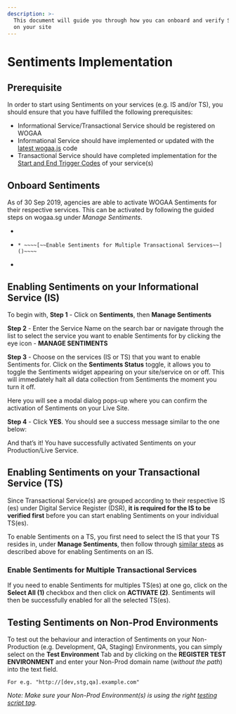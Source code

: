 ```yaml
---
description: >-
  This document will guide you through how you can onboard and verify Sentiments
  on your site
---
```


# Sentiments Implementation

## Prerequisite

In order to start using Sentiments on your services \(e.g. IS and/or TS\), you should ensure that you have fulfilled the following prerequisites:

* Informational Service/Transactional Service should be registered on WOGAA
* Informational Service should have implemented or updated with the [latest wogaa.js](/web-analytics/web-implement-and-verify/#implement-and-verify-code-in-production) code
* Transactional Service should have completed implementation for the [Start and End Trigger Codes](/web-analytics/web-implement-ts/#implement-and-verify-event-code) of your service\(s\)

## Onboard Sentiments

As of 30 Sep 2019, agencies are able to activate WOGAA Sentiments for their respective services. This can be activated by following the guided steps on wogaa.sg under _Manage Sentiments_.

* ~~~~[~~Enabling Sentiments for your Informational Service \(IS\)~~]()~~~~
* ~~~~[~~Enabling Sentiments for your Transactional Service \(TS\)~~]()~~~~
  * ~~~~[~~Enable Sentiments for Multiple Transactional Services~~]()~~~~
* ~~~~[~~Testing Sentiments on Non-Prod Environments~~]()~~~~

## Enabling Sentiments on your Informational Service \(IS\)

To begin with, **Step 1** - Click on **Sentiments**, then **Manage Sentiments**

[  ](../images/sentiments/OB_1.png)

  
 **Step 2** - Enter the Service Name on the search bar or navigate through the list to select the service you want to enable Sentiments for by clicking the eye icon - **MANAGE SENTIMENTS**

[  ](../images/sentiments/OB_2.png)

  
 **Step 3** - Choose on the services \(IS or TS\) that you want to enable Sentiments for. Click on the **Sentiments Status** toggle, it allows you to toggle the Sentiments widget appearing on your site/service on or off. This will immediately halt all data collection from Sentiments the moment you turn it off.

[  ](../images/sentiments/OB_3.png)

Here you will see a modal dialog pops-up where you can confirm the activation of Sentiments on your Live Site.

[ ](../images/sentiments/OB_7.png)

**Step 4** - Click **YES**. You should see a success message similar to the one below:

[  ](../images/sentiments/OB_6.png)

And that’s it! You have successfully activated Sentiments on your Production/Live Service.

## Enabling Sentiments on your Transactional Service \(TS\)

Since Transactional Service\(s\) are grouped according to their respective IS \(es\) under Digital Service Register \(DSR\), **it is required for the IS to be verified first** before you can start enabling Sentiments on your individual TS\(es\).

To enable Sentiments on a TS, you first need to select the IS that your TS resides in, under **Manage Sentiments**, then follow through [similar steps]() as described above for enabling Sentiments on an IS.

### Enable Sentiments for Multiple Transactional Services

If you need to enable Sentiments for multiples TS\(es\) at one go, click on the **Select All \(1\)** checkbox and then click on **ACTIVATE \(2\)**. Sentiments will then be successfully enabled for all the selected TS\(es\).

[  ](../images/sentiments/OB_4.png)

## Testing Sentiments on Non-Prod Environments

To test out the behaviour and interaction of Sentiments on your Non-Production \(e.g. Development, QA, Staging\) Environments, you can simply select on the **Test Environment** Tab and by clicking on the **REGISTER TEST ENVIRONMENT** and enter your Non-Prod domain name \(_without the path_\) into the text field.

`For e.g. "http://[dev,stg,qa].example.com"`

_Note: Make sure your Non-Prod Environment\(s\) is using the right_ [_testing script tag_](/web-analytics/web-implement-and-verify/#implement-and-verify-code-in-test-environment)_._

[  ](../images/sentiments/OB_5.png)

## 

